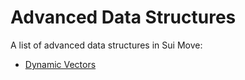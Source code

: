 # Advanced Data Structures

A list of advanced data structures in Sui Move:

* [Dynamic Vectors](01_dynamic_vec.md)